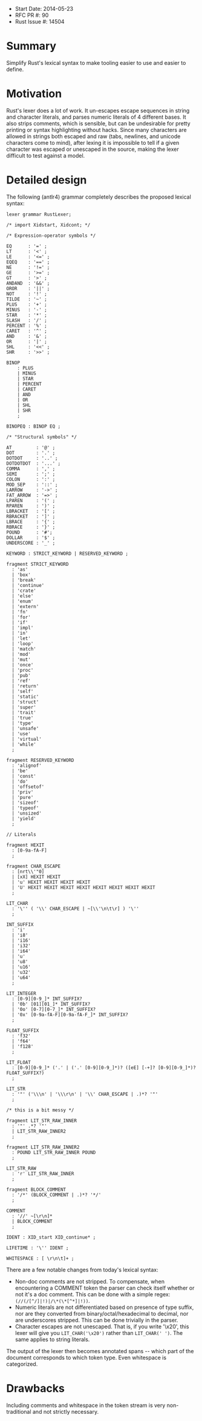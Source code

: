 - Start Date: 2014-05-23
- RFC PR #: 90
- Rust Issue #: 14504

# Summary

Simplify Rust's lexical syntax to make tooling easier to use and easier to
define.

# Motivation

Rust's lexer does a lot of work. It un-escapes escape sequences in string and
character literals, and parses numeric literals of 4 different bases. It also
strips comments, which is sensible, but can be undesirable for pretty printing
or syntax highlighting without hacks. Since many characters are allowed in
strings both escaped and raw (tabs, newlines, and unicode characters come to
mind), after lexing it is impossible to tell if a given character was escaped
or unescaped in the source, making the lexer difficult to test against a
model.

# Detailed design

The following (antlr4) grammar completely describes the proposed lexical
syntax:

    lexer grammar RustLexer;

    /* import Xidstart, Xidcont; */

    /* Expression-operator symbols */

    EQ      : '=' ;
    LT      : '<' ;
    LE      : '<=' ;
    EQEQ    : '==' ;
    NE      : '!=' ;
    GE      : '>=' ;
    GT      : '>' ;
    ANDAND  : '&&' ;
    OROR    : '||' ;
    NOT     : '!' ;
    TILDE   : '~' ;
    PLUS    : '+' ;
    MINUS   : '-' ;
    STAR    : '*' ;
    SLASH   : '/' ;
    PERCENT : '%' ;
    CARET   : '^' ;
    AND     : '&' ;
    OR      : '|' ;
    SHL     : '<<' ;
    SHR     : '>>' ;

    BINOP
        : PLUS
        | MINUS
        | STAR
        | PERCENT
        | CARET
        | AND
        | OR
        | SHL
        | SHR
        ;

    BINOPEQ : BINOP EQ ;

    /* "Structural symbols" */

    AT         : '@' ;
    DOT        : '.' ;
    DOTDOT     : '..' ;
    DOTDOTDOT  : '...' ;
    COMMA      : ',' ;
    SEMI       : ';' ;
    COLON      : ':' ;
    MOD_SEP    : '::' ;
    LARROW     : '->' ;
    FAT_ARROW  : '=>' ;
    LPAREN     : '(' ;
    RPAREN     : ')' ;
    LBRACKET   : '[' ;
    RBRACKET   : ']' ;
    LBRACE     : '{' ;
    RBRACE     : '}' ;
    POUND      : '#';
    DOLLAR     : '$' ;
    UNDERSCORE : '_' ;

    KEYWORD : STRICT_KEYWORD | RESERVED_KEYWORD ;

    fragment STRICT_KEYWORD
      : 'as'
      | 'box'
      | 'break'
      | 'continue'
      | 'crate'
      | 'else'
      | 'enum'
      | 'extern'
      | 'fn'
      | 'for'
      | 'if'
      | 'impl'
      | 'in'
      | 'let'
      | 'loop'
      | 'match'
      | 'mod'
      | 'mut'
      | 'once'
      | 'proc'
      | 'pub'
      | 'ref'
      | 'return'
      | 'self'
      | 'static'
      | 'struct'
      | 'super'
      | 'trait'
      | 'true'
      | 'type'
      | 'unsafe'
      | 'use'
      | 'virtual'
      | 'while'
      ;

    fragment RESERVED_KEYWORD
      : 'alignof'
      | 'be'
      | 'const'
      | 'do'
      | 'offsetof'
      | 'priv'
      | 'pure'
      | 'sizeof'
      | 'typeof'
      | 'unsized'
      | 'yield'
      ;

    // Literals

    fragment HEXIT
      : [0-9a-fA-F]
      ;

    fragment CHAR_ESCAPE
      : [nrt\\'"0]
      | [xX] HEXIT HEXIT
      | 'u' HEXIT HEXIT HEXIT HEXIT
      | 'U' HEXIT HEXIT HEXIT HEXIT HEXIT HEXIT HEXIT HEXIT
      ;

    LIT_CHAR
      : '\'' ( '\\' CHAR_ESCAPE | ~[\\'\n\t\r] ) '\''
      ;

    INT_SUFFIX
      : 'i'
      | 'i8'
      | 'i16'
      | 'i32'
      | 'i64'
      | 'u'
      | 'u8'
      | 'u16'
      | 'u32'
      | 'u64'
      ;

    LIT_INTEGER
      : [0-9][0-9_]* INT_SUFFIX?
      | '0b' [01][01_]* INT_SUFFIX?
      | '0o' [0-7][0-7_]* INT_SUFFIX?
      | '0x' [0-9a-fA-F][0-9a-fA-F_]* INT_SUFFIX?
      ;

    FLOAT_SUFFIX
      : 'f32'
      | 'f64'
      | 'f128'
      ;

    LIT_FLOAT
      : [0-9][0-9_]* ('.' | ('.' [0-9][0-9_]*)? ([eE] [-+]? [0-9][0-9_]*)? FLOAT_SUFFIX?)
      ;

    LIT_STR
      : '"' ('\\\n' | '\\\r\n' | '\\' CHAR_ESCAPE | .)*? '"'
      ;

    /* this is a bit messy */

    fragment LIT_STR_RAW_INNER
      : '"' .*? '"'
      | LIT_STR_RAW_INNER2
      ;

    fragment LIT_STR_RAW_INNER2
      : POUND LIT_STR_RAW_INNER POUND
      ;

    LIT_STR_RAW
      : 'r' LIT_STR_RAW_INNER
      ;

    fragment BLOCK_COMMENT
      : '/*' (BLOCK_COMMENT | .)*? '*/'
      ;

    COMMENT
      : '//' ~[\r\n]*
      | BLOCK_COMMENT
      ;

    IDENT : XID_start XID_continue* ;

    LIFETIME : '\'' IDENT ;

    WHITESPACE : [ \r\n\t]+ ;


There are a few notable changes from today's lexical syntax:

- Non-doc comments are not stripped. To compensate, when encountering a
  COMMENT token the parser can check itself whether or not it's a doc comment.
  This can be done with a simple regex: `(//(/[^/]|!)|/\*(\*[^*]|!))`.
- Numeric literals are not differentiated based on presence of type suffix,
  nor are they converted from binary/octal/hexadecimal to decimal, nor are
  underscores stripped. This can be done trivially in the parser.
- Character escapes are not unescaped. That is, if you write '\x20', this
  lexer will give you `LIT_CHAR('\x20')` rather than `LIT_CHAR(' ')`. The same
  applies to string literals.

The output of the lexer then becomes annotated spans -- which part of the
document corresponds to which token type. Even whitespace is categorized.

# Drawbacks

Including comments and whitespace in the token stream is very non-traditional
and not strictly necessary.
